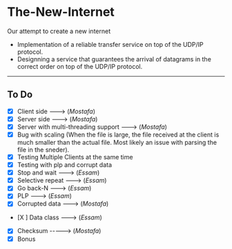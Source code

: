 # The-New-Internet
Our attempt to create a new internet
* Implementation of a reliable transfer service on top of the UDP/IP protocol.
* Designning a service that guarantees the arrival of datagrams in the correct order on top of the UDP/IP protocol.
---

## To Do ##

- [X] Client side ---> (*Mostafa*)
- [X] Server side ---> (*Mostafa*)
- [X] Server with multi-threading support ---> (*Mostafa*)
- [X] Bug with scaling (When the file is large, the file received at the client is much smaller than the actual file. Most likely an issue with parsing the file in the sneder).
- [X] Testing Multiple Clients at the same time
- [X] Testing with plp and corrupt data
- [X] Stop and wait ---> (*Essam*)
- [X] Selective repeat ---> (*Essam*)
- [X] Go back-N ---> (*Essam*)
- [X] PLP ---> (*Essam*)
- [X] Corrupted data ---> (*Mostafa*)
- [X ] Data class ---> (*Essam*)
- [X] Checksum -----> (*Mostafa*)
- [X] Bonus
